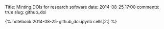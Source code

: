 Title: Minting DOIs for research software
date:  2014-08-25 17:00
comments: true
slug: github_doi

{% notebook 2014-08-25-github_doi.ipynb cells[2:] %}
